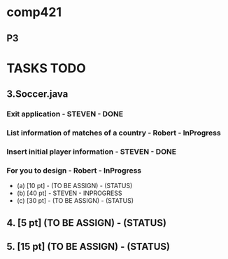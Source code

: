 # comp421

## P3

# TASKS TODO

## 3.Soccer.java

### Exit application - STEVEN - DONE

### List information of matches of a country - Robert - InProgress

### Insert initial player information - STEVEN - DONE

### For you to design - Robert - InProgress

* (a) [10 pt] - (TO BE ASSIGN) - (STATUS)
* (b) [40 pt] - STEVEN - INPROGRESS
* (c) [30 pt] - (TO BE ASSIGN) - (STATUS)

## 4. [5 pt] (TO BE ASSIGN) - (STATUS)

## 5. [15 pt] (TO BE ASSIGN) - (STATUS)